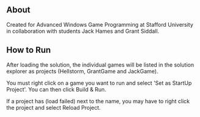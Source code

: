 ## About

Created for Advanced Windows Game Programming at Stafford University in collaboration with students Jack Hames and Grant Siddall.

## How to Run

After loading the solution, the individual games will be listed in the solution explorer as projects (Hellstorm, GrantGame and JackGame).

You must right click on a game you want to run and select 'Set as StartUp Project'. You can then click Build & Run.


If a project has (load failed) next to the name, you may have to right click the project and select Reload Project.

